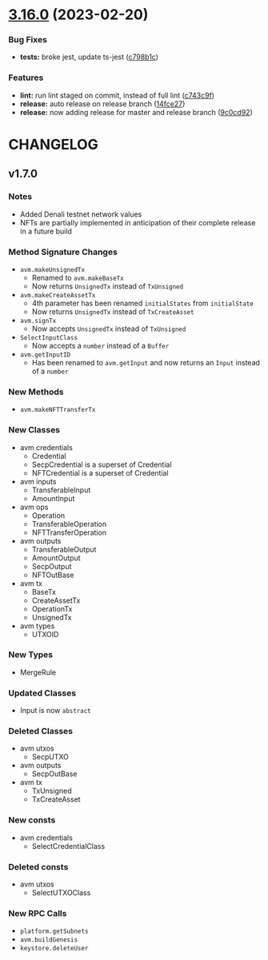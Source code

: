 # [3.16.0](https://github.com/ava-labs/avalanchejs/compare/v3.15.5...v3.16.0) (2023-02-20)


### Bug Fixes

* **tests:** broke jest, update ts-jest ([c798b1c](https://github.com/ava-labs/avalanchejs/commit/c798b1c7025c322bdefed4757d33c9bf75c0f3c2))


### Features

* **lint:** run lint staged on commit, instead of full lint ([c743c9f](https://github.com/ava-labs/avalanchejs/commit/c743c9fab36c374bcc664835a637f1eb2e2e88a3))
* **release:** auto release on release branch ([14fce27](https://github.com/ava-labs/avalanchejs/commit/14fce27325ebf4a670c402a596a000adf6c16e4b))
* **release:** now adding release for master and release branch ([9c0cd92](https://github.com/ava-labs/avalanchejs/commit/9c0cd92b282c2b57bc7d6031435bd868b53f476f))

# CHANGELOG

## v1.7.0

### Notes

* Added Denali testnet network values
* NFTs are partially implemented in anticipation of their complete release in a future build

### Method Signature Changes

* `avm.makeUnsignedTx`
  * Renamed to `avm.makeBaseTx`
  * Now returns `UnsignedTx` instead of `TxUnsigned`
* `avm.makeCreateAssetTx`
  * 4th parameter has been renamed `initialStates` from `initialState`
  * Now returns `UnsignedTx` instead of `TxCreateAsset`
* `avm.signTx` 
  * Now accepts `UnsignedTx` instead of `TxUnsigned`
* `SelectInputClass`
  * Now accepts a `number` instead of a `Buffer`
* `avm.getInputID`
  * Has been renamed to `avm.getInput` and now returns an `Input` instead of a `number`

### New Methods

* `avm.makeNFTTransferTx`

### New Classes

* avm credentials
  * Credential
  * SecpCredential is a superset of Credential
  * NFTCredential is a superset of Credential
* avm inputs
  * TransferableInput
  * AmountInput
* avm ops
  * Operation
  * TransferableOperation
  * NFTTransferOperation
* avm outputs
  * TransferableOutput
  * AmountOutput
  * SecpOutput
  * NFTOutBase
* avm tx
  * BaseTx
  * CreateAssetTx
  * OperationTx
  * UnsignedTx
* avm types
  * UTXOID

### New Types

* MergeRule

### Updated Classes

* Input is now `abstract`

### Deleted Classes

* avm utxos
  * SecpUTXO
* avm outputs
  * SecpOutBase
* avm tx
  * TxUnsigned
  * TxCreateAsset

### New consts

* avm credentials
  * SelectCredentialClass

### Deleted consts

* avm utxos
  * SelectUTXOClass

### New RPC Calls

* `platform.getSubnets`
* `avm.buildGenesis`
* `keystore.deleteUser`
